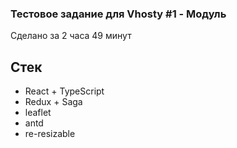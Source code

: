 ### Тестовое задание для Vhosty #1 - Модуль

Сделано за 2 часа 49 минут

## Стек
- React + TypeScript
- Redux + Saga
- leaflet
- antd
- re-resizable
